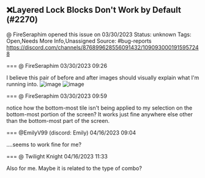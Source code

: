 ## ❌Layered Lock Blocks Don't Work by Default (#2270)
@ FireSeraphim opened this issue on 03/30/2023
Status: unknown
Tags: Open,Needs More Info,Unassigned
Source: #bug-reports https://discord.com/channels/876899628556091432/1090930001915957248


=== @ FireSeraphim 03/30/2023 09:26

I believe this pair of before and after images should visually explain what I'm running into.
![image](https://cdn.discordapp.com/attachments/1090930001915957248/1090930002314412052/Screen_Shot_007.PNG?ex=65e9883d&is=65d7133d&hm=b1d089a43d4eacb5b030f5f158f1319b464938c434d02afd0434b5988fd1ede6&)
![image](https://cdn.discordapp.com/attachments/1090930001915957248/1090930002587025408/Screen_Shot_008.PNG?ex=65e9883d&is=65d7133d&hm=18f526958d5bc9ac0c82ffbabfe57779eef1f9f8cdac3e3b6812d2c64f8cbfa1&)

=== @ FireSeraphim 03/30/2023 09:59

notice how the bottom-most tile isn't being applied to my selection on the bottom-most portion of the screen? It works just fine anywhere else other than the bottom-most part of the screen.

=== @EmilyV99 (discord: Emily) 04/16/2023 09:04

....seems to work fine for me?

=== @ Twilight Knight 04/16/2023 11:33

Also for me. Maybe it is related to the type of combo?
